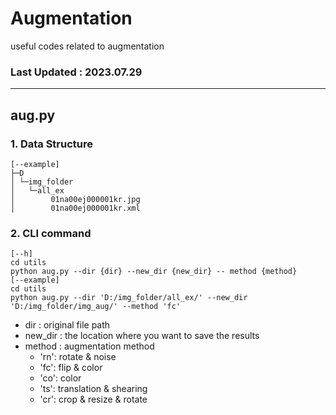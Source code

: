 # Augmentation
useful codes related to augmentation

### Last Updated : 2023.07.29

---

## aug.py

### 1. Data Structure

```buildoutcfg
[--example]
├─D
│ └─img_folder
│   └─all_ex
│        01na00ej000001kr.jpg
│        01na00ej000001kr.xml
```

### 2. CLI command

```buildoutcfg
[--h]
cd utils
python aug.py --dir {dir} --new_dir {new_dir} -- method {method}
[--example]
cd utils
python aug.py --dir 'D:/img_folder/all_ex/' --new_dir 'D:/img_folder/img_aug/' --method 'fc'
```

- dir : original file path
- new_dir : the location where you want to save the results
- method : augmentation method 
  - 'rn': rotate & noise
  - 'fc': flip & color
  - 'co': color
  - 'ts': translation & shearing
  - 'cr': crop & resize & rotate

